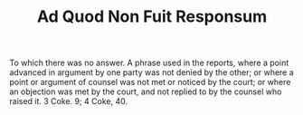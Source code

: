 ---
title: Ad Quod Non Fuit Responsum
letter: A
permalink: "/definitions/bld-ad-quod-non-fuit-responsum.html"
body: To which there was no answer. A phrase used in the reports, where a point advanced
  in argument by one party was not denied by the other; or where a point or argument
  of counsel was not met or noticed by the court; or where an objection was met by
  the court, and not replied to by the counsel who raised it. 3 Coke. 9; 4 Coke, 40.
published_at: '2018-07-07'
source: Black's Law Dictionary 2nd Ed (1910)
layout: post
---